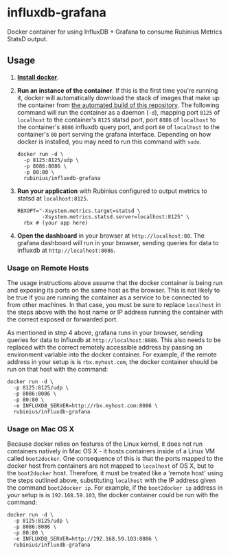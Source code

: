 influxdb-grafana
================

Docker container for using InfluxDB + Grafana to consume Rubinius Metrics StatsD output.

## Usage

1. **[Install docker](https://docs.docker.com/installation/)**.

2. **Run an instance of the container**.  If this is the first time you're running it, docker will automatically download the stack of images that make up the container from [the automated build of this repository](https://registry.hub.docker.com/u/rubinius/influxdb-grafana/).  The following command will run the container as a daemon (`-d`), mapping port `8125` of `localhost` to the container's `8125` statsd port, port `8086` of `localhost` to the container's `8086` influxdb query port, and port `80` of `localhost` to the container's `80` port serving the grafana interface.  Depending on how docker is installed, you may need to run this command with `sudo`.

    ```shell
    docker run -d \
      -p 8125:8125/udp \
      -p 8086:8086 \
      -p 80:80 \
      rubinius/influxdb-grafana
    ```

3. **Run your application** with Rubinius configured to output metrics to statsd at `localhost:8125`.

    ```shell
    RBXOPT="-Xsystem.metrics.target=statsd \
            -Xsystem.metrics.statsd.server=localhost:8125" \
      rbx # (your app here)
    ```

4. **Open the dashboard** in your browser at `http://localhost:80`.  The grafana dashboard will run in your browser, sending queries for data to influxdb at `http://localhost:8086`.

### Usage on Remote Hosts

The usage instructions above assume that the docker container is being run and exposing its ports on the same host as the browser.  This is not likely to be true if you are running the container as a service to be connected to from other machines.  In that case, you must be sure to replace `localhost` in the steps above with the host name or IP address running the container with the correct exposed or forwarded port.

As mentioned in step 4 above, grafana runs in your browser, sending queries for data to influxdb at `http://localhost:8086`.  This also needs to be replaced with the correct remotely accessible address by passing an environment variable into the docker container.  For example, if the remote address in your setup is is `rbx.myhost.com`, the docker container should be run on that host with the command:

```shell
docker run -d \
  -p 8125:8125/udp \
  -p 8086:8086 \
  -p 80:80 \
  -e INFLUXDB_SERVER=http://rbx.myhost.com:8086 \
  rubinius/influxdb-grafana
```

### Usage on Mac OS X

Because docker relies on features of the Linux kernel, it does not run containers natively in Mac OS X - it hosts containers inside of a Linux VM called `boot2docker`.  One consequence of this is that the ports mapped to the docker host from containers are not mapped to `localhost` of OS X, but to the `boot2docker` host. Therefore, it must be treated like a 'remote host' using the steps outlined above, substituting `localhost` with the IP address given the command `boot2docker ip`.  For example, if the `boot2docker ip` address in your setup is is `192.168.59.103`, the docker container could be run with the command:

```shell
docker run -d \
  -p 8125:8125/udp \
  -p 8086:8086 \
  -p 80:80 \
  -e INFLUXDB_SERVER=http://192.168.59.103:8086 \
  rubinius/influxdb-grafana
```
